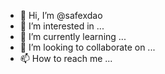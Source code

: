 - 👋 Hi, I’m @safexdao
- 👀 I’m interested in ...
- 🌱 I’m currently learning ...
- 💞️ I’m looking to collaborate on ...
- 📫 How to reach me ...

<!---
safexdao/safexdao is a ✨ special ✨ repository because its `README.md` (this file) appears on your GitHub profile.
You can click the Preview link to take a look at your changes.
--->
